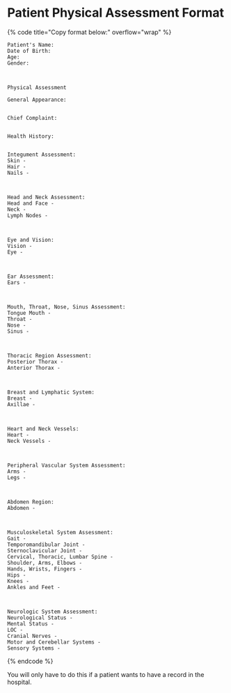 # Patient Physical Assessment Format

{% code title="Copy format below:" overflow="wrap" %}
```
Patient's Name:
Date of Birth:
Age:
Gender:



Physical Assessment

General Appearance:


Chief Complaint:


Health History:


Integument Assessment:
Skin - 
Hair - 
Nails - 



Head and Neck Assessment:
Head and Face - 
Neck - 
Lymph Nodes - 



Eye and Vision:
Vision - 
Eye - 



Ear Assessment:
Ears - 



Mouth, Throat, Nose, Sinus Assessment:
Tongue Mouth - 
Throat - 
Nose - 
Sinus -



Thoracic Region Assessment:
Posterior Thorax - 
Anterior Thorax - 



Breast and Lymphatic System:
Breast - 
Axillae - 



Heart and Neck Vessels:
Heart - 
Neck Vessels - 



Peripheral Vascular System Assessment:
Arms - 
Legs - 



Abdomen Region:
Abdomen - 



Musculoskeletal System Assessment:
Gait - 
Temporomandibular Joint - 
Sternoclavicular Joint - 
Cervical, Thoracic, Lumbar Spine - 
Shoulder, Arms, Elbows - 
Hands, Wrists, Fingers - 
Hips - 
Knees -
Ankles and Feet - 



Neurologic System Assessment:
Neurological Status - 
Mental Status - 
LOC - 
Cranial Nerves - 
Motor and Cerebellar Systems - 
Sensory Systems - 
```
{% endcode %}

You will only have to do this if a patient wants to have a record in the hospital.
